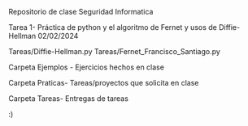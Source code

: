 Repositorio de clase Seguridad Informatica

Tarea 1- Práctica de python y el algoritmo de Fernet y usos de Diffie-Hellman 02/02/2024 

Tareas/Diffie-Hellman.py  Tareas/Fernet_Francisco_Santiago.py



Carpeta Ejemplos - Ejercicios hechos en clase

Carpeta Praticas- Tareas/proyectos que solicita en clase

Carpeta Tareas- Entregas de tareas 


:)
